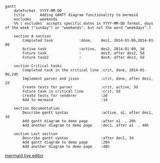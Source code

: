 ```mermaid
gantt
    dateFormat  YYYY-MM-DD
    title       Adding GANTT diagram functionality to mermaid
    excludes    weekends
    %% (`excludes` accepts specific dates in YYYY-MM-DD format, days of the week ("sunday") or "weekends", but not the word "weekdays".)

    section A section
		Completed task            :done,    des1, 2014-01-06,2014-01-08
		Active task               :active,  des2, 2014-01-09, 3d
		Future task               :         des3, after des2, 5d
		Future task2              :         des4, after des3, 5d

    section Critical tasks
		Completed task in the critical line :crit, done, 2014-01-06,24h
		Implement parser and jison          :crit, done, after des1, 2d
		Create tests for parser             :crit, active, 3d
		Future task in critical line        :crit, 5d
		Create tests for renderer           :2d
		Add to mermaid                      :1d

    section Documentation
		Describe gantt syntax               :active, a1, after des1, 3d
		Add gantt diagram to demo page      :after a1  , 20h
		Add another diagram to demo page    :doc1, after a1  , 48h

    section Last section
		Describe gantt syntax               :after doc1, 3d
		Add gantt diagram to demo page      :20h
		Add another diagram to demo page    :48h
```

[mermaid live editor](https://mermaid-js.github.io/mermaid-live-editor/#/edit/eyJjb2RlIjoiZ2FudHRcbiAgICB0aXRsZSBBIEdhbnR0IERpYWdyYW1cbiAgICBkYXRlRm9ybWF0ICBZWVlZLU1NLUREXG4gICAgc2VjdGlvbiBTZWN0aW9uXG4gICAgQSB0YXNrICAgICAgICAgICA6YTEsIDIwMTQtMDEtMDEsIDMwZFxuICAgIEFub3RoZXIgdGFzayAgICAgOmFmdGVyIGExICAsIDIwZFxuICAgIHNlY3Rpb24gQW5vdGhlclxuICAgIFRhc2sgaW4gc2VjICAgICAgOjIwMTQtMDEtMTIgICwgMTJkXG4gICAgYW5vdGhlciB0YXNrICAgICAgOiAyNGRcbiAgICAgICAgICAgICIsIm1lcm1haWQiOnsidGhlbWUiOiJkZWZhdWx0In0sInVwZGF0ZUVkaXRvciI6ZmFsc2V9)